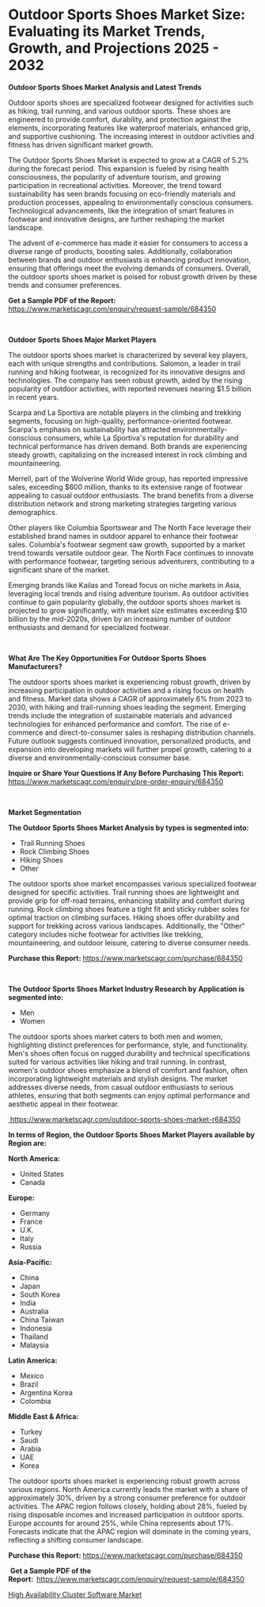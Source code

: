 <p><h1>Outdoor Sports Shoes Market Size: Evaluating its Market Trends, Growth, and Projections 2025 - 2032</h1></p><p><strong>Outdoor Sports Shoes Market Analysis and Latest Trends</strong></p>
<p><p>Outdoor sports shoes are specialized footwear designed for activities such as hiking, trail running, and various outdoor sports. These shoes are engineered to provide comfort, durability, and protection against the elements, incorporating features like waterproof materials, enhanced grip, and supportive cushioning. The increasing interest in outdoor activities and fitness has driven significant market growth. </p><p>The Outdoor Sports Shoes Market is expected to grow at a CAGR of 5.2% during the forecast period. This expansion is fueled by rising health consciousness, the popularity of adventure tourism, and growing participation in recreational activities. Moreover, the trend toward sustainability has seen brands focusing on eco-friendly materials and production processes, appealing to environmentally conscious consumers. Technological advancements, like the integration of smart features in footwear and innovative designs, are further reshaping the market landscape. </p><p>The advent of e-commerce has made it easier for consumers to access a diverse range of products, boosting sales. Additionally, collaboration between brands and outdoor enthusiasts is enhancing product innovation, ensuring that offerings meet the evolving demands of consumers. Overall, the outdoor sports shoes market is poised for robust growth driven by these trends and consumer preferences.</p></p>
<p><strong>Get a Sample PDF of the Report:&nbsp;</strong> <a href="https://www.marketscagr.com/enquiry/request-sample/684350?utm_campaign=2782&utm_medium=2&utm_source=Github&utm_content=ia&utm_term=06032025&utm_id=outdoor-sports-shoes">https://www.marketscagr.com/enquiry/request-sample/684350</a></p>
<p>&nbsp;</p>
<p><strong>Outdoor Sports Shoes Major Market Players</strong></p>
<p><p>The outdoor sports shoes market is characterized by several key players, each with unique strengths and contributions. Salomon, a leader in trail running and hiking footwear, is recognized for its innovative designs and technologies. The company has seen robust growth, aided by the rising popularity of outdoor activities, with reported revenues nearing $1.5 billion in recent years.</p><p>Scarpa and La Sportiva are notable players in the climbing and trekking segments, focusing on high-quality, performance-oriented footwear. Scarpa's emphasis on sustainability has attracted environmentally-conscious consumers, while La Sportiva's reputation for durability and technical performance has driven demand. Both brands are experiencing steady growth, capitalizing on the increased interest in rock climbing and mountaineering.</p><p>Merrell, part of the Wolverine World Wide group, has reported impressive sales, exceeding $600 million, thanks to its extensive range of footwear appealing to casual outdoor enthusiasts. The brand benefits from a diverse distribution network and strong marketing strategies targeting various demographics.</p><p>Other players like Columbia Sportswear and The North Face leverage their established brand names in outdoor apparel to enhance their footwear sales. Columbia's footwear segment saw growth, supported by a market trend towards versatile outdoor gear. The North Face continues to innovate with performance footwear, targeting serious adventurers, contributing to a significant share of the market.</p><p>Emerging brands like Kailas and Toread focus on niche markets in Asia, leveraging local trends and rising adventure tourism. As outdoor activities continue to gain popularity globally, the outdoor sports shoes market is projected to grow significantly, with market size estimates exceeding $10 billion by the mid-2020s, driven by an increasing number of outdoor enthusiasts and demand for specialized footwear.</p></p>
<p>&nbsp;</p>
<p><strong>What Are The Key Opportunities For Outdoor Sports Shoes Manufacturers?</strong></p>
<p><p>The outdoor sports shoes market is experiencing robust growth, driven by increasing participation in outdoor activities and a rising focus on health and fitness. Market data shows a CAGR of approximately 6% from 2023 to 2030, with hiking and trail-running shoes leading the segment. Emerging trends include the integration of sustainable materials and advanced technologies for enhanced performance and comfort. The rise of e-commerce and direct-to-consumer sales is reshaping distribution channels. Future outlook suggests continued innovation, personalized products, and expansion into developing markets will further propel growth, catering to a diverse and environmentally-conscious consumer base.</p></p>
<p><strong>Inquire or Share Your Questions If Any Before Purchasing This Report:</strong> <a href="https://www.marketscagr.com/enquiry/pre-order-enquiry/684350?utm_campaign=2782&utm_medium=2&utm_source=Github&utm_content=ia&utm_term=06032025&utm_id=outdoor-sports-shoes">https://www.marketscagr.com/enquiry/pre-order-enquiry/684350</a></p>
<p>&nbsp;</p>
<p><strong>Market Segmentation</strong></p>
<p><strong>The Outdoor Sports Shoes Market Analysis by types is segmented into:</strong></p>
<p><ul><li>Trail Running Shoes</li><li>Rock Climbing Shoes</li><li>Hiking Shoes</li><li>Other</li></ul></p>
<p><p>The outdoor sports shoe market encompasses various specialized footwear designed for specific activities. Trail running shoes are lightweight and provide grip for off-road terrains, enhancing stability and comfort during running. Rock climbing shoes feature a tight fit and sticky rubber soles for optimal traction on climbing surfaces. Hiking shoes offer durability and support for trekking across various landscapes. Additionally, the "Other" category includes niche footwear for activities like trekking, mountaineering, and outdoor leisure, catering to diverse consumer needs.</p></p>
<p><strong>Purchase this Report:&nbsp;</strong><a href="https://www.marketscagr.com/purchase/684350?utm_campaign=2782&utm_medium=2&utm_source=Github&utm_content=ia&utm_term=06032025&utm_id=outdoor-sports-shoes">https://www.marketscagr.com/purchase/684350</a></p>
<p>&nbsp;</p>
<p><strong>The Outdoor Sports Shoes Market Industry Research by Application is segmented into:</strong></p>
<p><ul><li>Men</li><li>Women</li></ul></p>
<p><p>The outdoor sports shoes market caters to both men and women, highlighting distinct preferences for performance, style, and functionality. Men's shoes often focus on rugged durability and technical specifications suited for various activities like hiking and trail running. In contrast, women's outdoor shoes emphasize a blend of comfort and fashion, often incorporating lightweight materials and stylish designs. The market addresses diverse needs, from casual outdoor enthusiasts to serious athletes, ensuring that both segments can enjoy optimal performance and aesthetic appeal in their footwear.</p></p>
<p><a href="https://www.marketscagr.com/outdoor-sports-shoes-market-r684350?utm_campaign=2782&utm_medium=2&utm_source=Github&utm_content=ia&utm_term=06032025&utm_id=outdoor-sports-shoes">&nbsp;https://www.marketscagr.com/outdoor-sports-shoes-market-r684350</a></p>
<p><strong>In terms of Region, the Outdoor Sports Shoes Market Players available by Region are:</strong></p>
<p>
    <p> <strong> North America: </strong>
        <ul>
            <li>United States</li>
            <li>Canada</li>
        </ul>
        </p> 
    <p> <strong> Europe: </strong>
        <ul>
            <li>Germany</li>
            <li>France</li>
            <li>U.K.</li>
            <li>Italy</li>
            <li>Russia</li>
        </ul>
        </p> 
    <p> <strong> Asia-Pacific: </strong>
        <ul>
            <li>China</li>
            <li>Japan</li>
            <li>South Korea</li>
            <li>India</li>
            <li>Australia</li>
            <li>China Taiwan</li>
            <li>Indonesia</li>
            <li>Thailand</li>
            <li>Malaysia</li>
        </ul>
        </p> 
    <p> <strong> Latin America: </strong>
        <ul>
            <li>Mexico</li>
            <li>Brazil</li>
            <li>Argentina Korea</li>
            <li>Colombia</li>
        </ul>
        </p> 
    <p> <strong> Middle East & Africa: </strong>
        <ul>
            <li>Turkey</li>
            <li>Saudi</li>
            <li>Arabia</li>
            <li>UAE</li>
            <li>Korea</li>
        </ul>
    </p>
    </p>
<p><p>The outdoor sports shoes market is experiencing robust growth across various regions. North America currently leads the market with a share of approximately 30%, driven by a strong consumer preference for outdoor activities. The APAC region follows closely, holding about 28%, fueled by rising disposable incomes and increased participation in outdoor sports. Europe accounts for around 25%, while China represents about 17%. Forecasts indicate that the APAC region will dominate in the coming years, reflecting a shifting consumer landscape.</p></p>
<p><strong>Purchase this Report: </strong><a href="https://www.marketscagr.com/purchase/684350?utm_campaign=2782&utm_medium=2&utm_source=Github&utm_content=ia&utm_term=06032025&utm_id=outdoor-sports-shoes">https://www.marketscagr.com/purchase/684350</a></p>
<p>&nbsp;<strong>Get a Sample PDF of the Report:&nbsp;&nbsp;</strong><a href="https://www.marketscagr.com/enquiry/request-sample/684350?utm_campaign=2782&utm_medium=2&utm_source=Github&utm_content=ia&utm_term=06032025&utm_id=outdoor-sports-shoes">https://www.marketscagr.com/enquiry/request-sample/684350</a></p>
<p><strong></strong></p>
<p><p><a href="https://github.com/pelahotayabe/Market-Research-Report-List-1/blob/main/high-availability-cluster-software-market.md?utm_campaign=2782&utm_medium=2&utm_source=Github&utm_content=ia&utm_term=06032025&utm_id=outdoor-sports-shoes">High Availability Cluster Software Market</a></p></p>